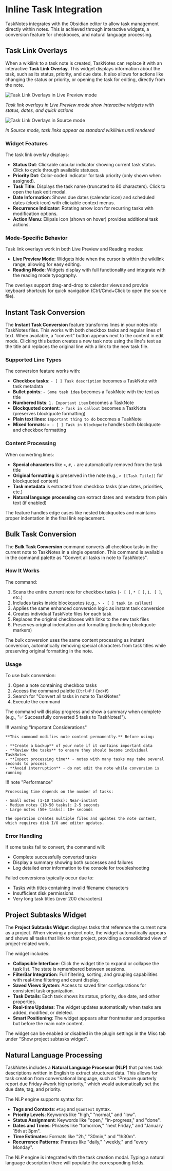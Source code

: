 # Inline Task Integration

TaskNotes integrates with the Obsidian editor to allow task management directly within notes. This is achieved through interactive widgets, a conversion feature for checkboxes, and natural language processing.

## Task Link Overlays

When a wikilink to a task note is created, TaskNotes can replace it with an interactive **Task Link Overlay**. This widget displays information about the task, such as its status, priority, and due date. It also allows for actions like changing the status or priority, or opening the task for editing, directly from the note.

![Task Link Overlays in Live Preview mode](../assets/2025-07-17_21-03-55.png)

*Task link overlays in Live Preview mode show interactive widgets with status, dates, and quick actions*

![Task Link Overlays in Source mode](../assets/2025-07-17_21-04-24.png)

*In Source mode, task links appear as standard wikilinks until rendered*

### Widget Features

The task link overlay displays:

- **Status Dot**: Clickable circular indicator showing current task status. Click to cycle through available statuses.
- **Priority Dot**: Color-coded indicator for task priority (only shown when assigned).
- **Task Title**: Displays the task name (truncated to 80 characters). Click to open the task edit modal.
- **Date Information**: Shows due dates (calendar icon) and scheduled dates (clock icon) with clickable context menus.
- **Recurrence Indicator**: Rotating arrow icon for recurring tasks with modification options.
- **Action Menu**: Ellipsis icon (shown on hover) provides additional task actions.

### Mode-Specific Behavior

Task link overlays work in both Live Preview and Reading modes:

- **Live Preview Mode**: Widgets hide when the cursor is within the wikilink range, allowing for easy editing.
- **Reading Mode**: Widgets display with full functionality and integrate with the reading mode typography.

The overlays support drag-and-drop to calendar views and provide keyboard shortcuts for quick navigation (Ctrl/Cmd+Click to open the source file).

## Instant Task Conversion

The **Instant Task Conversion** feature transforms lines in your notes into TaskNotes files. This works with both checkbox tasks and regular lines of text. When available, a "convert" button appears next to the content in edit mode. Clicking this button creates a new task note using the line's text as the title and replaces the original line with a link to the new task file.

### Supported Line Types

The conversion feature works with:

- **Checkbox tasks**: `- [ ] Task description` becomes a TaskNote with task metadata
- **Bullet points**: `- Some task idea` becomes a TaskNote with the text as title  
- **Numbered lists**: `1. Important item` becomes a TaskNote
- **Blockquoted content**: `> Task in callout` becomes a TaskNote (preserves blockquote formatting)
- **Plain text lines**: `Important thing to do` becomes a TaskNote
- **Mixed formats**: `> - [ ] Task in blockquote` handles both blockquote and checkbox formatting

### Content Processing

When converting lines:

- **Special characters** like `>`, `#`, `-` are automatically removed from the task title
- **Original formatting** is preserved in the note (e.g., `> [[Task Title]]` for blockquoted content)
- **Task metadata** is extracted from checkbox tasks (due dates, priorities, etc.)
- **Natural language processing** can extract dates and metadata from plain text (if enabled)

The feature handles edge cases like nested blockquotes and maintains proper indentation in the final link replacement.

## Bulk Task Conversion

The **Bulk Task Conversion** command converts all checkbox tasks in the current note to TaskNotes in a single operation. This command is available in the command palette as "Convert all tasks in note to TaskNotes".

### How It Works

The command:

1. Scans the entire current note for checkbox tasks (`- [ ]`, `* [ ]`, `1. [ ]`, etc.)
2. Includes tasks inside blockquotes (e.g., `> - [ ] task in callout`)  
3. Applies the same enhanced conversion logic as instant task conversion
4. Creates individual TaskNote files for each task
5. Replaces the original checkboxes with links to the new task files
6. Preserves original indentation and formatting (including blockquote markers)

The bulk conversion uses the same content processing as instant conversion, automatically removing special characters from task titles while preserving original formatting in the note.

### Usage

To use bulk conversion:

1. Open a note containing checkbox tasks
2. Access the command palette (`Ctrl+P` / `Cmd+P`)
3. Search for "Convert all tasks in note to TaskNotes"
4. Execute the command

The command will display progress and show a summary when complete (e.g., "✅ Successfully converted 5 tasks to TaskNotes!").

!!! warning "Important Considerations"

    **This command modifies note content permanently.** Before using:
    
    - **Create a backup** of your note if it contains important data
    - **Review the tasks** to ensure they should become individual TaskNotes
    - **Expect processing time** - notes with many tasks may take several seconds to process
    - **Avoid interruption** - do not edit the note while conversion is running

!!! note "Performance"

    Processing time depends on the number of tasks:
    
    - Small notes (1-10 tasks): Near-instant
    - Medium notes (10-50 tasks): 2-5 seconds  
    - Large notes (50+ tasks): 10+ seconds
    
    The operation creates multiple files and updates the note content, which requires disk I/O and editor updates.

### Error Handling

If some tasks fail to convert, the command will:

- Complete successfully converted tasks
- Display a summary showing both successes and failures
- Log detailed error information to the console for troubleshooting

Failed conversions typically occur due to:

- Tasks with titles containing invalid filename characters
- Insufficient disk permissions
- Very long task titles (over 200 characters)

## Project Subtasks Widget

The **Project Subtasks Widget** displays tasks that reference the current note as a project. When viewing a project note, the widget automatically appears and shows all tasks that link to that project, providing a consolidated view of project-related work.

The widget includes:

- **Collapsible Interface**: Click the widget title to expand or collapse the task list. The state is remembered between sessions.
- **FilterBar Integration**: Full filtering, sorting, and grouping capabilities with real-time filtering and count display.
- **Saved Views System**: Access to saved filter configurations for consistent task organization.
- **Task Details**: Each task shows its status, priority, due date, and other properties.
- **Real-time Updates**: The widget updates automatically when tasks are added, modified, or deleted.
- **Smart Positioning**: The widget appears after frontmatter and properties but before the main note content.

The widget can be enabled or disabled in the plugin settings in the Misc tab under "Show project subtasks widget".

## Natural Language Processing

TaskNotes includes a **Natural Language Processor (NLP)** that parses task descriptions written in English to extract structured data. This allows for task creation from conversational language, such as "Prepare quarterly report due Friday #work high priority," which would automatically set the due date, tag, and priority.

The NLP engine supports syntax for:

-   **Tags and Contexts**: `#tag` and `@context` syntax.
-   **Priority Levels**: Keywords like "high," "normal," and "low".
-   **Status Assignment**: Keywords like "open," "in-progress," and "done".
-   **Dates and Times**: Phrases like "tomorrow," "next Friday," and "January 15th at 3pm".
-   **Time Estimates**: Formats like "2h," "30min," and "1h30m".
-   **Recurrence Patterns**: Phrases like "daily," "weekly," and "every Monday".

The NLP engine is integrated with the task creation modal. Typing a natural language description there will populate the corresponding fields.
